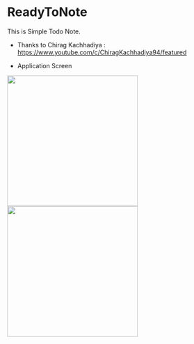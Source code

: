 # ReadyToNote
This is Simple Todo Note.
  
* Thanks to Chirag Kachhadiya : https://www.youtube.com/c/ChiragKachhadiya94/featured

* Application Screen
<div>
<img width="300" src="https://user-images.githubusercontent.com/55890012/87469950-05347600-c657-11ea-951e-8062fec7083c.jpg">
<img width="300" src="https://user-images.githubusercontent.com/55890012/87470001-18474600-c657-11ea-929c-b70b789fdc11.jpg">

</div>
